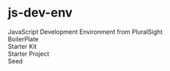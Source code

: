 # js-dev-env
JavaScript Development Environment from PluralSight<br>
BoilerPlate<br>
Starter Kit<br>
Starter Project<br>
Seed
